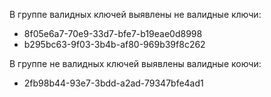 В группе валидных ключей выявлены не валидные ключи:
* 8f05e6a7-70e9-33d7-bfe7-b19eae0d8998
* b295bc63-9f03-3b4b-af80-969b39f8c262

В группе не валидных ключей выявлены валидные коючи:
* 2fb98b44-93e7-3bdd-a2ad-79347bfe4ad1